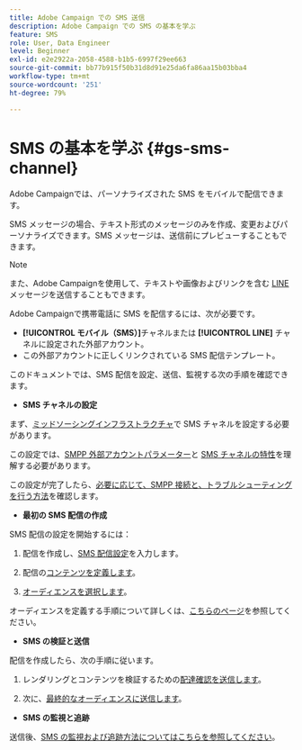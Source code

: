 ```yaml
---
title: Adobe Campaign での SMS 送信
description: Adobe Campaign での SMS の基本を学ぶ
feature: SMS
role: User, Data Engineer
level: Beginner
exl-id: e2e2922a-2058-4588-b1b5-6997f29ee663
source-git-commit: bb77b915f50b31d8d91e25da6fa86aa15b03bba4
workflow-type: tm+mt
source-wordcount: '251'
ht-degree: 79%

---
```


# SMS の基本を学ぶ {#gs-sms-channel}

Adobe Campaignでは、パーソナライズされた SMS をモバイルで配信できます。

SMS メッセージの場合、テキスト形式のメッセージのみを作成、変更およびパーソナライズできます。SMS メッセージは、送信前にプレビューすることもできます。

>[!NOTE]
>
>また、Adobe Campaignを使用して、テキストや画像およびリンクを含む [LINE](../../send/line.md) メッセージを送信することもできます。

Adobe Campaignで携帯電話に SMS を配信するには、次が必要です。

* **[!UICONTROL モバイル（SMS）]**&#x200B;チャネルまたは **[!UICONTROL LINE]** チャネルに設定された外部アカウント。
* この外部アカウントに正しくリンクされている SMS 配信テンプレート。

このドキュメントでは、SMS 配信を設定、送信、監視する次の手順を確認できます。

* **SMS チャネルの設定**

まず、[ミッドソーシングインフラストラクチャ](sms-mid-sourcing.md)で SMS チャネルを設定する必要があります。

<!--The steps depend on the platform: either you have [a standalone instance](sms-standalone-instance.md) or you are in [a mid-sourcing infrastructure](sms-mid-sourcing.md).-->

この設定では、[SMPP 外部アカウントパラメーター](smpp-external-account.md)と [SMS チャネルの特性](sms-channel.md)を理解する必要があります。

この設定が完了したら、[必要に応じて、SMPP 接続と、トラブルシューティングを行う方法](smpp-connection.md)を確認します。

* **最初の SMS 配信の作成**

SMS 配信の設定を開始するには：

1. 配信を作成し、[SMS 配信設定](sms-delivery-settings.md)を入力します。

1. 配信の[コンテンツを定義します](sms-content.md)。

1. [オーディエンスを選択します](sms-audience.md)。

オーディエンスを定義する手順について詳しくは、[こちらのページ](../../audiences/create-audiences.md)を参照してください。

* **SMS の検証と送信**

配信を作成したら、次の手順に従います。

1. レンダリングとコンテンツを検証するための[配達確認を送信します](sms-proofs.md)。

1. 次に、[最終的なオーディエンスに送信します](sms-send.md)。

* **SMS の監視と追跡**

送信後、[SMS の監視および追跡方法についてはこちらを参照してください](sms-monitor.md)。
